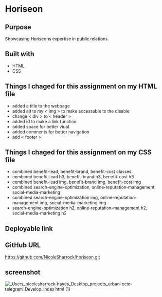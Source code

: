 # Horiseon

## Purpose 
Showcasing Horiseons expertise in public relations.

## Built with
* HTML
* CSS

## Things I chaged for this assignment on my HTML file
* added a title to the webpage 
* added alt to my < img > to make accessable to the disable 
* change < div > to < header >
* added id to make a link function
* added space for better viual 
* added comments for better navigation 
* add < footer >


## Things I chaged for this assignment on my CSS file
* combined benefit-lead, benefit-brand, benefit-cost classes 
* combined benefit-lead h3, benefit-brand h3, benefit-cost h3
* combined benefit-lead img, benefit-brand img, benefit-cost img
* combined search-engine-optimization, online-reputation-management, social-media-marketing
* combined search-engine-optimization img, online-reputation-management img, social-media-marketing img
* search-engine-optimization h2, online-reputation-management h2, social-media-marketing h2

## Deployable link 

## GitHub URL 
https://github.com/NicoleSharrock/horiseon.git

## screenshot 

![_Users_nicolesharrock-hayes_Desktop_projects_urban-octo-telegram_Develop_index html (1)](https://user-images.githubusercontent.com/97641313/155625649-20044f13-ed95-4216-af42-22dbab701200.png)


